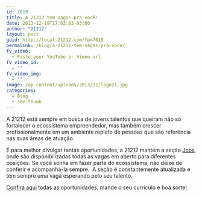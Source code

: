 ```yaml
---
id: 7019
title: A 21212 tem vagas pra você!
date: 2013-12-19T17:03:03-03:00
author: "21212"
layout: post
guid: http://local.21212.com/?p=7019
permalink: /blog/a-21212-tem-vagas-pra-voce/
fv_video:
  - Paste your YouTube or Vimeo url
fv_video_id:
  - ""
fv_video_img:
  - ""
image: /wp-content/uploads/2013/12/logo21.jpg
categories:
  - Blog
  - sem-thumb
---
```

<p dir="ltr">
  A 21212 está sempre em busca de jovens talentos que queiram não só fortalecer o ecossistema empreendedor, mas também crescer profissionalmente em um ambiente repleto de pessoas que são referência nas suas áreas de atuação.
</p>

<p dir="ltr">
  E para melhor divulgar tantas oportunidades, a 21212 mantém a seção <a href="http://local.21212.com/jobs/">Jobs</a>, onde são disponibilizadas todas as vagas em aberto para diferentes posições. Se você sonha em fazer parte do ecossistema, não deixe de conferir e acompanhá-la sempre.  A seção é constantemente atualizada e tem sempre uma vaga esperando pelo seu talento.
</p>

<p dir="ltr">
  <a href="http://local.21212.com/jobs/">Confira aqui</a> todas as oportunidades, mande o seu currículo e boa sorte!
</p>

&nbsp;

&nbsp;

&nbsp;
